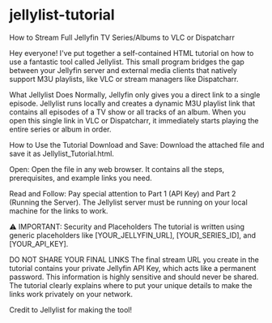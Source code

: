 # jellylist-tutorial
How to Stream Full Jellyfin TV Series/Albums to VLC or Dispatcharr

Hey everyone! I've put together a self-contained HTML tutorial on how to use a fantastic tool called Jellylist. This small program bridges the gap between your Jellyfin server and external media clients that natively support M3U playlists, like VLC or stream managers like Dispatcharr.

What Jellylist Does
Normally, Jellyfin only gives you a direct link to a single episode. Jellylist runs locally and creates a dynamic M3U playlist link that contains all episodes of a TV show or all tracks of an album. When you open this single link in VLC or Dispatcharr, it immediately starts playing the entire series or album in order.

How to Use the Tutorial
Download and Save: Download the attached file and save it as Jellylist_Tutorial.html.

Open: Open the file in any web browser. It contains all the steps, prerequisites, and example links you need.

Read and Follow: Pay special attention to Part 1 (API Key) and Part 2 (Running the Server). The Jellylist server must be running on your local machine for the links to work.

⚠️ IMPORTANT: Security and Placeholders
The tutorial is written using generic placeholders like [YOUR_JELLYFIN_URL], [YOUR_SERIES_ID], and [YOUR_API_KEY].

DO NOT SHARE YOUR FINAL LINKS The final stream URL you create in the tutorial contains your private Jellyfin API Key, which acts like a permanent password. This information is highly sensitive and should never be shared. The tutorial clearly explains where to put your unique details to make the links work privately on your network.

Credit to Jellylist for making the tool!
